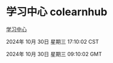 # 学习中心 colearnhub
[学习中心](http://219.139.197.74:56308/colearnhub/)

2024年 10月 30日 星期三 17:10:02 CST

2024年 10月 30日 星期三 09:10:02 GMT
